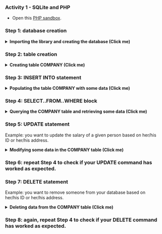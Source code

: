 ### Activity 1 - SQLite and PHP

- Open this [PHP sandbox](https://sandbox.onlinephpfunctions.com/).

### Step 1: database creation

<details><summary><b>Importing the library and creating the database (Click me)</b></summary>

```php
<?php

// class MyDB extending functionalities provided by SQLite3 */
class MyDB extends SQLite3 {
  // class constructor
  function __construct() {
    // database file
    $this->open('test.db'); // CHANGE test.db to 'yourname.db' - ex 'marcos.db'
  }
}
// instantiating the MyDB application and creating the database (db) instance
$db = new MyDB();
if(!$db) {
  echo $db->lastErrorMsg();
} else {
  echo "Database opened successfully!\n";
}
```

</details>

### Step 2: table creation

<details><summary><b>Creating table COMPANY (Click me)</b></summary>

```php
// Opening the existing 'test.db' database
   class MyDB extends SQLite3 {
      function __construct() {
         $this->open('test.db'); // CHANGE test.db to 'yourname.db' - ex 'marcos.db'
      }
   }
   // obtaining a connection with the database
   $db = new MyDB();
   if(!$db) {
      echo $db->lastErrorMsg();
   } else {
      echo "Opened database successfully!\n";
   }

// creating the table COMPANY
// for demonstration purposes, this table HAS NO PRIMARY KEY, so you can run
// this code as many times as needed without raising any primary key constraint
$sql =<<<EOF
   CREATE TABLE COMPANY
   (ID      INT NOT NULL, 
    NAME    TEXT NOT NULL,
    AGE     INT NOT NULL,
    ADDRESS CHAR(50),
    SALARY  REAL);
EOF;
// executing the SQL statement
$ret = $db->exec($sql);
// checking the result
if(!$ret){
   echo $db->lastErrorMsg();
} else {
   echo "Table created successfully!\n";
}
// closing the connection with the database
$db->close();
```

</details>

### Step 3: INSERT INTO statement

<details><summary><b>Populating the table COMPANY with some data (Click me)</b></summary>

```php
// Opening the existing 'test.db' database
   class MyDB extends SQLite3 {
      function __construct() {
         $this->open('test.db'); // CHANGE test.db to 'yourname.db' - ex 'marcos.db'
      }
   }
   // obtaining a connection with the database
   $db = new MyDB();
   if(!$db) {
      echo $db->lastErrorMsg();
   } else {
      echo "Opened database successfully!\n";
   }

// Complete the INSERT INTO block below with more rows to be inserted into the COMPANY table
// and then execute the SQL statement
$sql =<<<EOF
   INSERT INTO COMPANY (ID,NAME,AGE,ADDRESS,SALARY)
   VALUES (1, 'Paul', 32, 'California', 20000.00 );

   # YOUR CODE HERE
EOF;
// executing the SQL statement
   # YOUR CODE HERE

// checking the result
$ret = $db->exec($sql);
if(!$ret) {
   echo $db->lastErrorMsg();
} else {
   echo "Records inserted successfully!\n";
}
// closing the connection with the database
$db->close();
```

</details>

### Step 4: SELECT..FROM..WHERE block

<details><summary><b>Querying the COMPANY table and retrieving some data (Click me)</b></summary>

```php
// Opening the existing 'test.db' database
   class MyDB extends SQLite3 {
      function __construct() {
         $this->open('test.db'); // CHANGE test.db to 'yourname.db' - ex 'marcos.db'
      }
   }
   // obtaining a connection with the database
   $db = new MyDB();
   if(!$db) {
      echo $db->lastErrorMsg();
   } else {
      echo "Opened database successfully!\n";
   }

   // SELECT statement
   $sql =<<<EOF
      SELECT * FROM COMPANY;
EOF;
   // executing the SQL statement
   $ret = $db->query($sql);
   // fetching the results and iterating over them
   while($row = $ret->fetchArray(SQLITE3_ASSOC) ) {
      echo "ID = ". $row['ID'] . "\n";
      echo "NAME = ". $row['NAME'] ."\n";
      echo "ADDRESS = ". $row['ADDRESS'] ."\n";
      echo "SALARY = ". $row['SALARY'] ."\n\n";
   }
   echo "Operation done successfully!\n";
   // closing the connection with the database
   $db->close();
```

</details>

### Step 5: UPDATE statement

Example: you want to update the salary of a given person based on her/his ID or her/his address.

<details><summary><b>Modifying some data in the COMPANY table (Click me)</b></summary>

```php
// Opening the existing 'test.db' database
   class MyDB extends SQLite3 {
      function __construct() {
         $this->open('test.db'); // CHANGE test.db to 'yourname.db' - ex 'marcos.db'
      }
   }
   // obtaining a connection with the database
   $db = new MyDB();
   if(!$db) {
      echo $db->lastErrorMsg();
   } else {
      echo "Opened database successfully!\n";
   }

   // UPDATE statement
   $sql =<<<EOF
   # YOUR CODE HERE
EOF;
   // executing the SQL statement
   # YOUR CODE HERE
   if(!$ret) {
      echo $db->lastErrorMsg();
   } else {
      echo $db->changes(), " record(s) updated successfully!\n";
   }
   // closing the connection with the database
   $db->close();
```

</details>

### Step 6: repeat Step 4 to check if your UPDATE command has worked as expected.

### Step 7: DELETE statement

Example: you want to remove someone from your database based on her/his ID or her/his address.

<details><summary><b>Deleting data from the COMPANY table (Click me)</b></summary>

```php
// Opening the existing 'test.db' database
   class MyDB extends SQLite3 {
      function __construct() {
         $this->open('test.db'); // CHANGE test.db to 'yourname.db' - ex 'marcos.db'
      }
   }
   // obtaining a connection with the database
   $db = new MyDB();
   if(!$db) {
      echo $db->lastErrorMsg();
   } else {
      echo "Opened database successfully!\n";
   }

   // DELETE statement
   $sql =<<<EOF
   # YOUR CODE HERE
EOF;
   // executing the SQL statement
   # YOUR CODE HERE
   if(!$ret) {
      echo $db->lastErrorMsg();
   } else {
      echo $db->changes(), " record(s) deleted successfully!\n";
   }
   // closing the connection with the database
   $db->close();
```

</details>

### Step 8: again, repeat Step 4 to check if your DELETE command has worked as expected.



